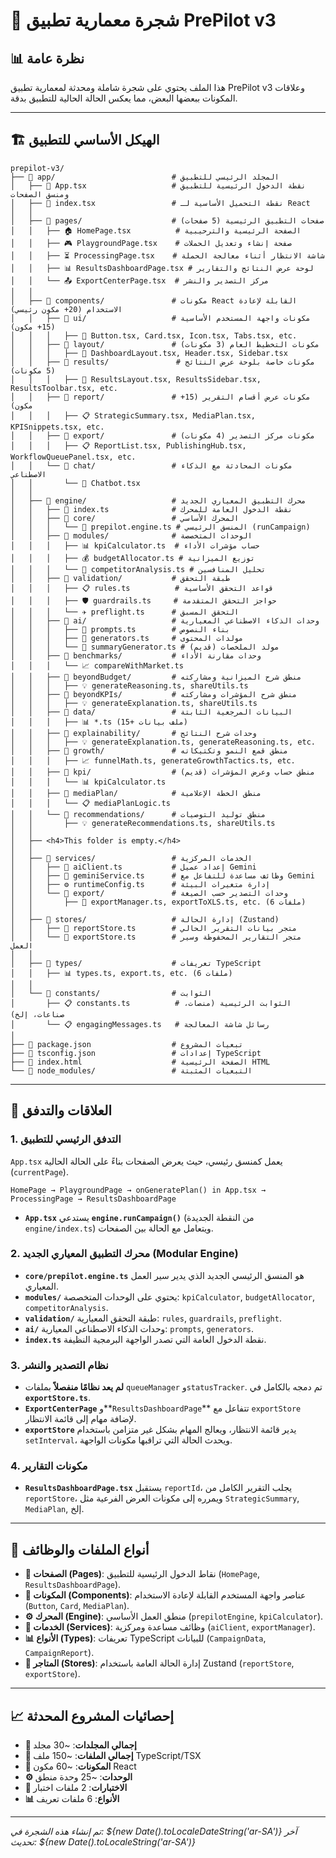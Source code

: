 # 🌳 شجرة معمارية تطبيق PrePilot v3

## 📊 نظرة عامة
هذا الملف يحتوي على شجرة شاملة ومحدثة لمعمارية تطبيق PrePilot v3 وعلاقات المكونات ببعضها البعض، مما يعكس الحالة الحالية للتطبيق بدقة.

---

## 🏗️ الهيكل الأساسي للتطبيق

```
prepilot-v3/
├── 📁 app/                          # المجلد الرئيسي للتطبيق
│   ├── 🎯 App.tsx                   # نقطة الدخول الرئيسية للتطبيق ومنسق الصفحات
│   ├── 📄 index.tsx                 # نقطة التحميل الأساسية لـ React
│   │
│   ├── 📁 pages/                    # صفحات التطبيق الرئيسية (5 صفحات)
│   │   ├── 🏠 HomePage.tsx          # الصفحة الرئيسية والترحيبية
│   │   ├── 🎮 PlaygroundPage.tsx    # صفحة إنشاء وتعديل الحملات
│   │   ├── ⏳ ProcessingPage.tsx    # شاشة الانتظار أثناء معالجة الحملة
│   │   ├── 📊 ResultsDashboardPage.tsx # لوحة عرض النتائج والتقارير
│   │   └── 📤 ExportCenterPage.tsx  # مركز التصدير والنشر
│   │
│   ├── 📁 components/               # مكونات React القابلة لإعادة الاستخدام (20+ مكون رئيسي)
│   │   ├── 📁 ui/                   # مكونات واجهة المستخدم الأساسية (15+ مكون)
│   │   │   ├── 🎨 Button.tsx, Card.tsx, Icon.tsx, Tabs.tsx, etc.
│   │   ├── 📁 layout/               # مكونات التخطيط العام (3 مكونات)
│   │   │   ├── 🎨 DashboardLayout.tsx, Header.tsx, Sidebar.tsx
│   │   ├── 📁 results/               # مكونات خاصة بلوحة عرض النتائج (5 مكونات)
│   │   │   ├── 🎨 ResultsLayout.tsx, ResultsSidebar.tsx, ResultsToolbar.tsx, etc.
│   │   ├── 📁 report/               # مكونات عرض أقسام التقرير (15+ مكون)
│   │   │   ├── 📋 StrategicSummary.tsx, MediaPlan.tsx, KPISnippets.tsx, etc.
│   │   ├── 📁 export/               # مكونات مركز التصدير (4 مكونات)
│   │   │   ├── 📋 ReportList.tsx, PublishingHub.tsx, WorkflowQueuePanel.tsx, etc.
│   │   └── 📁 chat/                 # مكونات المحادثة مع الذكاء الاصطناعي
│   │       └── 🤖 Chatbot.tsx
│   │
│   ├── 📁 engine/                   # محرك التطبيق المعياري الجديد
│   │   ├── 🎯 index.ts              # نقطة الدخول العامة للمحرك
│   │   ├── 📁 core/                 # المحرك الأساسي
│   │   │   └── 🎯 prepilot.engine.ts # المنسق الرئيسي (runCampaign)
│   │   ├── 📁 modules/              # الوحدات المتخصصة
│   │   │   ├── 📊 kpiCalculator.ts  # حساب مؤشرات الأداء
│   │   │   ├── 💰 budgetAllocator.ts # توزيع الميزانية
│   │   │   └── 🏢 competitorAnalysis.ts # تحليل المنافسين
│   │   ├── 📁 validation/           # طبقة التحقق
│   │   │   ├── 📋 rules.ts          # قواعد التحقق الأساسية
│   │   │   ├── 🛡️ guardrails.ts     # حواجز التحقق المتقدمة
│   │   │   └── ✈️ preflight.ts      # التحقق المسبق
│   │   ├── 📁 ai/                   # وحدات الذكاء الاصطناعي المعيارية
│   │   │   ├── 📝 prompts.ts        # بناء النصوص
│   │   │   ├── 🤖 generators.ts     # مولدات المحتوى
│   │   │   └── 🧠 summaryGenerator.ts # مولد الملخصات (قديم)
│   │   ├── 📁 benchmarks/           # وحدات مقارنة الأداء
│   │   │   └── 📈 compareWithMarket.ts
│   │   ├── 📁 beyondBudget/         # منطق شرح الميزانية ومشاركته
│   │   │   ├── 💡 generateReasoning.ts, shareUtils.ts
│   │   ├── 📁 beyondKPIs/           # منطق شرح المؤشرات ومشاركته
│   │   │   ├── 💡 generateExplanation.ts, shareUtils.ts
│   │   ├── 📁 data/                 # البيانات المرجعية الثابتة
│   │   │   ├── 📊 *.ts (15+ ملف بيانات)
│   │   ├── 📁 explainability/       # وحدات شرح النتائج
│   │   │   ├── 💡 generateExplanation.ts, generateReasoning.ts, etc.
│   │   ├── 📁 growth/               # منطق قمع النمو وتكتيكاته
│   │   │   ├── 📈 funnelMath.ts, generateGrowthTactics.ts, etc.
│   │   ├── 📁 kpi/                  # منطق حساب وعرض المؤشرات (قديم)
│   │   │   └── 📊 kpiCalculator.ts
│   │   ├── 📁 mediaPlan/            # منطق الخطة الإعلامية
│   │   │   └── 📋 mediaPlanLogic.ts
│   │   └── 📁 recommendations/      # منطق توليد التوصيات
│   │       ├── 💡 generateRecommendations.ts, shareUtils.ts
│   │
│   ├── <h4>This folder is empty.</h4>
│   │
│   ├── 📁 services/                 # الخدمات المركزية
│   │   ├── 🤖 aiClient.ts           # إعداد عميل Gemini
│   │   ├── 🤖 geminiService.ts      # وظائف مساعدة للتفاعل مع Gemini
│   │   ├── ⚙️ runtimeConfig.ts      # إدارة متغيرات البيئة
│   │   └── 📁 export/               # وحدات التصدير حسب الصيغة
│   │       ├── 📄 exportManager.ts, exportToXLS.ts, etc. (6 ملفات)
│   │
│   ├── 📁 stores/                   # إدارة الحالة (Zustand)
│   │   ├── 🏪 reportStore.ts        # متجر بيانات التقرير الحالي
│   │   └── 🏪 exportStore.ts        # متجر التقارير المحفوظة وسير العمل
│   │
│   ├── 📁 types/                    # تعريفات TypeScript
│   │   ├── 📊 types.ts, export.ts, etc. (6 ملفات)
│   │
│   └── 📁 constants/                # الثوابت
│       ├── 📋 constants.ts          # الثوابت الرئيسية (منصات، صناعات، إلخ)
│       └── 📋 engagingMessages.ts   # رسائل شاشة المعالجة
│
├── 📄 package.json                  # تبعيات المشروع
├── 📄 tsconfig.json                 # إعدادات TypeScript
├── 📄 index.html                    # الصفحة الرئيسية HTML
└── 📁 node_modules/                 # التبعيات المثبتة
```

---

## 🔗 العلاقات والتدفق

### 1. **التدفق الرئيسي للتطبيق**
`App.tsx` يعمل كمنسق رئيسي، حيث يعرض الصفحات بناءً على الحالة الحالية (`currentPage`).
```
HomePage → PlaygroundPage → onGeneratePlan() in App.tsx → ProcessingPage → ResultsDashboardPage
```
- **`App.tsx`** يستدعي **`engine.runCampaign()`** (من النقطة الجديدة `engine/index.ts`) ويتعامل مع الحالة بين الصفحات.

### 2. **محرك التطبيق المعياري الجديد (Modular Engine)**
- **`core/prepilot.engine.ts`** هو المنسق الرئيسي الجديد الذي يدير سير العمل المعياري.
- **`modules/`** يحتوي على الوحدات المتخصصة: `kpiCalculator`, `budgetAllocator`, `competitorAnalysis`.
- **`validation/`** طبقة التحقق المعيارية: `rules`, `guardrails`, `preflight`.
- **`ai/`** وحدات الذكاء الاصطناعي المعيارية: `prompts`, `generators`.
- **`index.ts`** نقطة الدخول العامة التي تصدر الواجهة البرمجية النظيفة.

### 3. **نظام التصدير والنشر**
- **لم يعد نظامًا منفصلاً** بملفات `queueManager` و`statusTracker`. تم دمجه بالكامل في **`exportStore.ts`**.
- **`ExportCenterPage`** و**`ResultsDashboardPage`** تتفاعل مع `exportStore` لإضافة مهام إلى قائمة الانتظار.
- **`exportStore`** يدير قائمة الانتظار، ويعالج المهام بشكل غير متزامن باستخدام `setInterval`، ويحدث الحالة التي تراقبها مكونات الواجهة.

### 4. **مكونات التقارير**
- **`ResultsDashboardPage.tsx`** يستقبل `reportId`، يجلب التقرير الكامل من `reportStore`، ويمرره إلى مكونات العرض الفرعية مثل `StrategicSummary`, `MediaPlan`, إلخ.

---

## 🎯 أنواع الملفات والوظائف

- **📱 الصفحات (Pages)**: نقاط الدخول الرئيسية للتطبيق (`HomePage`, `ResultsDashboardPage`).
- **🧩 المكونات (Components)**: عناصر واجهة المستخدم القابلة لإعادة الاستخدام (`Button`, `Card`, `MediaPlan`).
- **⚙️ المحرك (Engine)**: منطق العمل الأساسي (`prepilotEngine`, `kpiCalculator`).
- **🔧 الخدمات (Services)**: وظائف مساعدة ومركزية (`aiClient`, `exportManager`).
- **📊 الأنواع (Types)**: تعريفات TypeScript للبيانات (`CampaignData`, `CampaignReport`).
- **🏪 المتاجر (Stores)**: إدارة الحالة العامة باستخدام Zustand (`reportStore`, `exportStore`).

---

## 📈 إحصائيات المشروع المحدثة

- **📁 إجمالي المجلدات**: ~30 مجلد
- **📄 إجمالي الملفات**: ~150 ملف TypeScript/TSX
- **🧩 المكونات**: ~60 مكون React
- **⚙️ الوحدات**: ~25 وحدة منطق
- **🧪 الاختبارات**: 2 ملفات اختبار
- **📊 الأنواع**: 6 ملفات تعريف

---

*تم إنشاء هذه الشجرة في: ${new Date().toLocaleDateString('ar-SA')}*
*آخر تحديث: ${new Date().toLocaleString('ar-SA')}*
